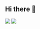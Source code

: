 ## Hi there 👋

<!--
**kim-huiseon/kim-huiseon** is a ✨ _special_ ✨ repository because its `README.md` (this file) appears on your GitHub profile.

Here are some ideas to get you started:

- 🔭 I’m currently working on ...
- 🌱 I’m currently learning ...
- 👯 I’m looking to collaborate on ...
- 🤔 I’m looking for help with ...
- 💬 Ask me about ...
- 📫 How to reach me: ...
- 😄 Pronouns: ...
- ⚡ Fun fact: ...
--> 
<img src="https://img.shields.io/badge/Instagram-FF0069?style=flat-square&logo=Instagram&logoColor=FFFFFF"/></a>
<img src="https://img.shields.io/badge/gmail-EA4335?style=flat-square&logo=Gmail&logoColor=FFFFFF"/></a>
